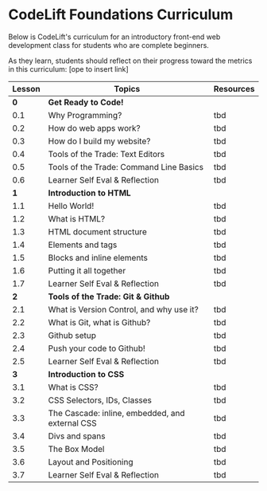 CodeLift Foundations Curriculum
==========

Below is CodeLift's curriculum for an introductory front-end web development class for students who are complete beginners.

As they learn, students should reflect on their progress toward the metrics in this curriculum: [ope to insert link]


| Lesson        | Topics | Resources |
| ------------- |-------------| -----|
| **0**   | **Get Ready to Code!** | |
| 0.1 | Why Programming? | tbd |
| 0.2 | How do web apps work? | tbd |
| 0.3 | How do I build my website?    |   tbd |
| 0.4 | Tools of the Trade: Text Editors    |    tbd |
| 0.5 | Tools of the Trade: Command Line Basics   |    tbd |
| 0.6 | Learner Self Eval & Reflection    |    tbd |
| **1**   | **Introduction to HTML** | |
| 1.1 | Hello World! | tbd |
| 1.2 | What is HTML? | tbd |
| 1.3 | HTML document structure | tbd |
| 1.4 | Elements and tags     |   tbd |
| 1.5 | Blocks and inline elements    |    tbd |
| 1.6 | Putting it all together    |    tbd |
| 1.7 | Learner Self Eval & Reflection    |    tbd |
| **2**   | **Tools of the Trade: Git & Github** | |
| 2.1 | What is Version Control, and why use it? | tbd |
| 2.2 | What is Git, what is Github?| tbd |
| 2.3 | Github setup    |   tbd |
| 2.4 | Push your code to Github!  |    tbd |
| 2.5 | Learner Self Eval & Reflection    |    tbd |
| **3**   | **Introduction to CSS** | |
| 3.1 | What is CSS? | tbd |
| 3.2 | CSS Selectors, IDs, Classes| tbd |
| 3.3 | The Cascade: inline, embedded, and external CSS    |   tbd |
| 3.4 | Divs and spans |    tbd |
| 3.5 | The Box Model |    tbd |
| 3.6 | Layout and Positioning|    tbd |
| 3.7 | Learner Self Eval & Reflection    |    tbd |